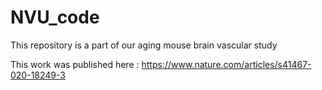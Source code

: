# NVU_code
This repository is a part of our aging mouse brain vascular study

This work was published here : https://www.nature.com/articles/s41467-020-18249-3
